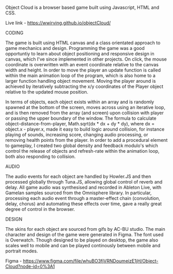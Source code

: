Object Cloud is a browser based game built using Javascript, HTML and CSS. 

Live link - https://wwirving.github.io/objectCloud/

CODING

The game is built using HTML canvas and a class orientated approach to game mechanics and design. Programming the game was a good opportuntiy to learn about object positioning and responsive design in canvas, which I've since implemented in other projects. On click, the mouse coordinate is overwritten with an event coordinate relative to the canvas width and height. In order to move the player an update function is called within the main animation loop of the program, which is also home to a larger function handling object movement. Moving the player around is achieved by iteratively subtracting the x/y coordinates of the Player object relative to the updated mouse position.

In terms of objects, each object exists within an array and is randomly spawned at the bottom of the screen, moves across using an iterative loop, and is then removed from the array (and screen) upon collision with player or passing the upper boundary of the window. The formula to calculate object-distance-from-player, Math.sqrt(dx * dx + dy * dy), where dx = object.x - player.x, made it easy to build logic around collision, for instance playing of sounds, increasing score, changing audio processing, or removing health points from the player. In order to add a procedural element to gameplay, I created two global density and feedback modulo's which control the release of objects and refresh-rate within the animation loop, both also responding to collision. 

AUDIO

The audio events for each object are handled by Howler.JS and then processed globally through Tuna.JS, allowing global control of reverb and delay. All game audio was synthesised and recorded in Ableton Live, with Gamelan samples sourced from the Omnisphere library. In particular, processing each audio event through a master-effect chain (convolution, delay, chorus) and automating these effects over time, gave a really great degree of control in the browser.

DESIGN

The skins for each object are sourced from gifs by <a src="http://www.ac-bu.info/">AC-BU studio</a>. The main character and design of the game were generated in Figma. The font used is Overwatch. Though designed to be played on desktop, the game also scales well to mobile and can be played continously between mobile and portrait modes.

Figma - https://www.figma.com/file/whuBO3fjVRNDoumeizE1jH/Object-Cloud?node-id=0%3A1
